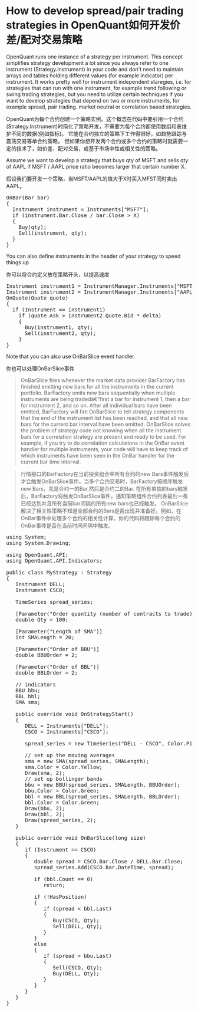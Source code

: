 # How to develop spread/pair trading strategies in OpenQuant如何开发价差/配对交易策略

OpenQuant runs one instance of a strategy per instrument. 
This concept simplifies strategy development a lot since you always refer to one instrument (Strategy.Instrument) in your code and don't need to maintain arrays and tables holding different values (for example indicator) per instrument.
It works pretty well for instrument independent staregies, i.e. for strategies that can run with one instrument, for example trend following or swing trading strategies, but you need to utilize 
certain techniques if you want to develop strategies that depend on two or more instruments, for example spread, pair trading. market neutral or correlation based strategies.

OpenQuant为每个合约创建一个策略实例。这个概念在代码中要引用一个合约(Strategy.Instrument)时简化了策略开发，不需要为每个合约都使用数组和表维护不同的数据(例如指标)。
它能在合约独立的策略下工作得很好，如趋势跟踪与震荡交易等单合约策略。
但如果你想开发两个合约或多个合约的策略时就需要一定的技术了，如价差、配对交易，或基于市场中性或相关性的策略。

Assume we want to develop a strategy that buys qty of MSFT and sells qty of AAPL if MSFT / AAPL price ratio becomes larger that certain number X.

假设我们要开发一个策略，当MSFT/AAPL的值大于X时买入MFST同时卖出AAPL。
<pre>
OnBar(Bar bar){  Instrument instrument = Instruments["MSFT"];  if (instrument.Bar.Close / bar.Close > X)  {    Buy(qty);    Sell(instrument, qty);  }}
</pre>
You can also define instruments in the header of your strategy to speed things up

你可以将合约定义放在策略开头，以提高速度
<pre>
Instrument instrument1 = InstrumentManager.Instruments["MSFT"];Instrument instrument2 = InstrumentManager.Instruments["AAPL"];OnQuote(Quote quote){  if (Instrument == instrument1)    if (quote.Ask > instrument2.Quote.Bid * delta)
    {      Buy(instrument1, qty);      Sell(instrument2, qty);    }
}
</pre>
Note that you can also use OnBarSlice event handler. 

你也可以处理OnBarSlice事件

>OnBarSlice fires whenever the market data provider BarFactory has finished emitting new bars for all 
>the instruments in the current portfolio. BarFactory emits new bars sequentially when multiple 
>instruments are being tradedâ€”first a bar for instrument 1, then a bar for instrument 2, and so on. 
>After all individual bars have been emitted, BarFactory will fire OnBarSlice to tell strategy components 
>that the end of the instrument list has been reached, and that all new bars for the current bar interval 
>have been emitted. OnBarSlice solves the problem of strategy code not knowing when all the 
>instrument bars for a correlation strategy are present and ready to be used. For example, if you try to 
>do correlation calculations in the OnBar event handler for multiple instruments, your code will have to 
>keep track of which instruments have been seen in the OnBar handler for the current bar time interval.

>行情接口的BarFactory在当前投资组合中所有合约的new Bars事件触发后才会触发OnBarSlice事件。当多个合约交易时，BarFactory按顺序触发new Bars，先是合约一的Bar,然后是合约二的Bar.
>在所有单独的bars触发后，BarFactory将触发OnBarSlice事件，通知策略组件合约列表最后一条已经达到并且所有当前bar间隔的所有new bars也已经触发。
>OnBarSlice解决了相关性策略不知道全部合约的Bars是否出现并准备好。例如，在OnBar事件中处理多个合约的相关性计算，你的代码将跟踪每个合约的OnBar事件是否在当前时间间隔中触发。

<pre>
using System;
using System.Drawing;

using OpenQuant.API;
using OpenQuant.API.Indicators;

public class MyStrategy : Strategy
{
   Instrument DELL;
   Instrument CSCO;

   TimeSeries spread_series;

   [Parameter("Order quantity (number of contracts to trade)")]
   double Qty = 100;

   [Parameter("Length of SMA")]
   int SMALength = 20;

   [Parameter("Order of BBU")]
   double BBUOrder = 2;

   [Parameter("Order of BBL")]
   double BBLOrder = 2;

   // indicators
   BBU bbu;
   BBL bbl;
   SMA sma;

   public override void OnStrategyStart()
   {
      DELL = Instruments["DELL"];
      CSCO = Instruments["CSCO"];

      spread_series = new TimeSeries("DELL - CSCO", Color.Pink);

      // set up the moving averages
      sma = new SMA(spread_series, SMALength);
      sma.Color = Color.Yellow;
      Draw(sma, 2);
      // set up bollinger bands
      bbu = new BBU(spread_series, SMALength, BBUOrder);
      bbu.Color = Color.Green;
      bbl = new BBL(spread_series, SMALength, BBLOrder);
      bbl.Color = Color.Green;
      Draw(bbu, 2);
      Draw(bbl, 2);
      Draw(spread_series, 2);
   }

   public override void OnBarSlice(long size)
   {
      if (Instrument == CSCO)
      {
         double spread = CSCO.Bar.Close / DELL.Bar.Close;
         spread_series.Add(CSCO.Bar.DateTime, spread);
         
         if (bbl.Count == 0)
            return;
         
         if (!HasPosition)  
         {  
            if (spread < bbl.Last)  
            {  
               Buy(CSCO, Qty);  
               Sell(DELL, Qty);  
            }  
         }  
         else  
         {  
            if (spread > bbu.Last)  
            {  
               Sell(CSCO, Qty);  
               Buy(DELL, Qty);  
            }  
         }  
      }   
   }  
} 
</pre>